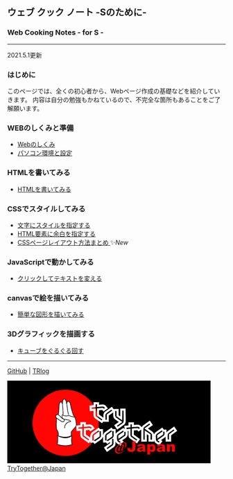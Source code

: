 ## ウェブ クック ノート  -Sのために-
### Web Cooking Notes - for S -
---
2021.5.1更新

### はじめに
このページでは、全くの初心者から、Webページ作成の基礎などを紹介していきます。
内容は自分の勉強もかねているので、不完全な箇所もあることをご了解願います。

### WEBのしくみと準備
- [Webのしくみ](docs/shikumi.html) 
- [パソコン環境と設定](docs/setting.html) 

### HTMLを書いてみる
- [HTMLを書いてみる](docs/html_is.html) 

### CSSでスタイルしてみる
- [文字にスタイルを指定する](docs/css_text.html) 
- [HTML要素に余白を指定する](docs/css_boxmodel.html) 
- [CSSページレイアウト方法まとめ ](docs/css_layout.html) ✨*New*

### JavaScriptで動かしてみる
- [クリックしてテキストを変える](docs/js_change_text.html) 

### canvasで絵を描いてみる
- [簡単な図形を描いてみる](docs/canvas_draw.html) 

### 3Dグラフィックを描画する
- [キューブをぐるぐる回す](docs/cube.html) 




---

[GitHub](https://github.com/TTS2141/imository) | 
[TRlog](https://tts2141.github.io/blog/)  

![TryTogether@Japan](/images/TryTogetherAtJapanLogo.png)
[TryTogether@Japan](https://trytogetheratjapan.org/)

